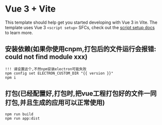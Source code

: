 # Vue 3 + Vite

This template should help get you started developing with Vue 3 in Vite. The template uses Vue 3 `<script setup>` SFCs, check out the [script setup docs](https://v3.vuejs.org/api/sfc-script-setup.html#sfc-script-setup) to learn more.

## 安装依赖(如果你使用cnpm,打包后的文件运行会报错: could not find module xxx)
```
!!! 请设置这个,不然npm安装electron可能失败
npm config set ELECTRON_CUSTOM_DIR "{{ version }}"
npm i
```

## 打包(已经配置好,打包时,把vue工程打包好的文件一同打包,并且生成的应用可以正常使用)

```
npm run build
npm run app:dist
```
